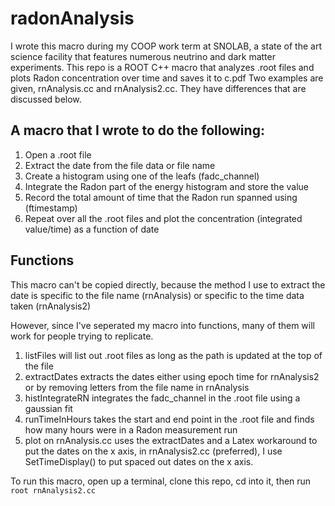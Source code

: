 # radonAnalysis
I wrote this macro during my COOP work term at SNOLAB, a state of the art science facility that features numerous neutrino and dark matter experiments.
This repo is a ROOT C++ macro that analyzes .root files and plots Radon concentration over time and saves it to c.pdf
Two examples are given, rnAnalysis.cc and rnAnalysis2.cc. They have differences that are discussed below.

## A macro that I wrote to do the following:
1. Open a .root file
2. Extract the date from the file data or file name
3. Create a histogram using one of the leafs (fadc_channel)
4. Integrate the Radon part of the energy histogram and store the value
5. Record the total amount of time that the Radon run spanned using (ftimestamp)
6. Repeat over all the .root files and plot the concentration (integrated value/time) as a function of date

## Functions
This macro can't be copied directly, because the method I use to extract the date is specific to the file name (rnAnalysis) or specific to the time data taken (rnAnalysis2)

However, since I've seperated my macro into functions, many of them will work for people trying to replicate. 

1. listFiles will list out .root files as long as the path is updated at the top of the file
2. extractDates extracts the dates either using epoch time for rnAnalysis2 or by removing letters from the file name in rnAnalysis
3. histIntegrateRN integrates the fadc_channel in the .root file using a gaussian fit
4. runTimeInHours takes the start and end point in the .root file and finds how many hours were in a Radon measurement run
5. plot on rnAnalysis.cc uses the extractDates and a Latex workaround to put the dates on the x axis, in rnAnalysis2.cc (preferred), I use SetTimeDisplay() to put spaced out dates on the x axis.

To run this macro, open up a terminal, clone this repo, cd into it, then run 
```root rnAnalysis2.cc```

